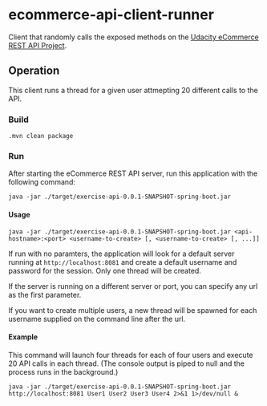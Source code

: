 # ecommerce-api-client-runner
Client that randomly calls the exposed methods on the [Udacity eCommerce REST API Project](https://github.com/biscaboy/ecommerce).

## Operation
This client runs a thread for a given user attmepting 20 different calls to the API.  

### Build

```
.mvn clean package
```

### Run

After starting the eCommerce REST API server, run this application with the following command:
```
java -jar ./target/exercise-api-0.0.1-SNAPSHOT-spring-boot.jar 
```

#### Usage
```
java -jar ./target/exercise-api-0.0.1-SNAPSHOT-spring-boot.jar <api-hostname>:<port> <username-to-create> [, <username-to-create> [, ...]]
```

If run with no paramters, the application will look for a default server running at ```http://localhost:8081``` and create a default username and password for the session.  Only one thread will be created.

If the server is running on a different server or port, you can specify any url as the first parameter.  

If you want to create multiple users, a new thread will be spawned for each username supplied on the command line after the url.

#### Example
This command will launch four threads for each of four users and execute 20 API calls in each thread.  (The console output is piped to null and the process runs in the background.)
```
java -jar ./target/exercise-api-0.0.1-SNAPSHOT-spring-boot.jar http://localhost:8081 User1 User2 User3 User4 2>&1 1>/dev/null &
```
